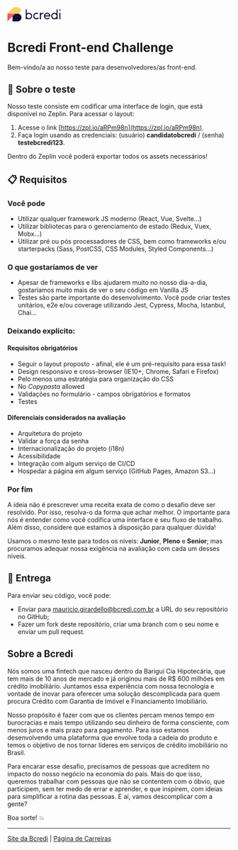 <img src="logo.svg" width="120" alt="Bcredi">

# Bcredi Front-end Challenge

Bem-vindo/a ao nosso teste para desenvolvedores/as front-end.  

## :scroll: Sobre o teste
Nosso teste consiste em codificar uma interface de login, que está disponível no Zeplin. Para acessar o layout:

1. Acesse o link [https://zpl.io/aRPm98n](https://zpl.io/aRPm98n).
2. Faça login usando as credenciais: (usuário) **candidatobcredi** / (senha) **testebcredi123**.

Dentro do Zeplin você poderá exportar todos os assets necessários!


## :clipboard: Requisitos

### Você pode
* Utilizar qualquer framework JS moderno (React, Vue, Svelte...)
* Utilizar bibliotecas para o gerenciamento de estado (Redux, Vuex, Mobx...)
* Utilizar pré ou pós processadores de CSS, bem como frameworks e/ou starterpacks (Sass, PostCSS, CSS Modules, Styled Components...)


### O que gostaríamos de ver
* Apesar de frameworks e libs ajudarem muito no nosso dia-a-dia, gostaríamos muito mais de ver o seu código em Vanilla JS
* Testes são parte importante do desenvolvimento. Você pode criar testes unitários, e2e e/ou coverage utilizando Jest, Cypress, Mocha, Istanbul, Chai...


### Deixando explícito:

#### Requisitos obrigatórios
* Seguir o layout proposto - afinal, ele é um pré-requisito para essa task!
* Design responsivo e cross-browser (IE10+, Chrome, Safari e Firefox)
* Pelo menos uma estratégia para organização do CSS
* No _Copypasta_ allowed
* Validações no formulário - campos obrigatórios e formatos
* Testes


#### Diferenciais considerados na avaliação
* Arquitetura do projeto
* Validar a força da senha
* Internacionalização do projeto (i18n)
* Acessibilidade
* Integração com algum serviço de CI/CD
* Hospedar a página em algum serviço (GitHub Pages, Amazon S3...)


### Por fim
A ideia não é prescrever uma receita exata de como o desafio deve ser resolvido. Por isso, resolva-o da forma que achar melhor. O importante para nós é entender como você codifica uma interface e seu fluxo de trabalho. Além disso, considere que estamos à disposição para qualquer dúvida!

Usamos o mesmo teste para todos os níveis: **Junior**, **Pleno** e **Senior**; mas procuramos adequar nossa exigência na avaliação com cada um desses níveis.


## :rocket: Entrega
Para enviar seu código, você pode:

* Enviar para [mauricio.girardello@bcredi.com.br](mailto:mauricio.girardello@bcredi.com.br) a URL do seu repositório no GitHub;
* Fazer um fork deste repositório, criar uma branch com o seu nome e enviar um pull request.


## Sobre a Bcredi
Nós somos uma fintech que nasceu dentro da Barigui Cia Hipotecária, que tem mais de 10 anos de mercado e já originou mais de R$ 600 milhões em crédito imobiliário. Juntamos essa experiência com nossa tecnologia e vontade de inovar para oferecer uma solução descomplicada para quem procura Crédito com Garantia de Imóvel e Financiamento Imobiliário. 

Nosso propósito é fazer com que os clientes percam menos tempo em burocracias e mais tempo utilizando seu dinheiro de forma consciente, com menos juros e mais prazo para pagamento. Para isso estamos desenvolvendo uma plataforma que envolve toda a cadeia do produto e temos o objetivo de nos tornar líderes em serviços de crédito imobiliário no Brasil.

Para encarar esse desafio, precisamos de pessoas que acreditem no impacto do nosso negócio na economia do país. Mais do que isso, queremos trabalhar com pessoas que não se contentem com o óbvio, que participem, sem ter medo de errar e aprender, e que inspirem, com ideias para simplificar a rotina das pessoas. E aí, vamos descomplicar com a gente?  

Boa sorte! :boom:

---

[Site da Bcredi](https://bcredi.com.br) | [Página de Carreiras](https://bcredi.gupy.io/)